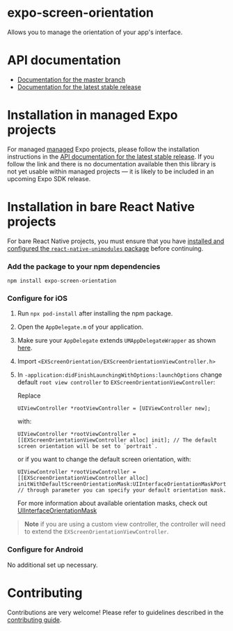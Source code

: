 # expo-screen-orientation

Allows you to manage the orientation of your app's interface.

# API documentation

- [Documentation for the master branch](https://github.com/expo/expo/blob/master/docs/pages/versions/unversioned/sdk/screen-orientation.md)
- [Documentation for the latest stable release](https://docs.expo.dev/versions/latest/sdk/screen-orientation/)

# Installation in managed Expo projects

For managed [managed](https://docs.expo.dev/versions/latest/introduction/managed-vs-bare/) Expo projects, please follow the installation instructions in the [API documentation for the latest stable release](https://docs.expo.dev/versions/latest/sdk/screen-orientation/). If you follow the link and there is no documentation available then this library is not yet usable within managed projects &mdash; it is likely to be included in an upcoming Expo SDK release.

# Installation in bare React Native projects

For bare React Native projects, you must ensure that you have [installed and configured the `react-native-unimodules` package](https://github.com/expo/expo/tree/master/packages/react-native-unimodules) before continuing.

### Add the package to your npm dependencies

```
npm install expo-screen-orientation
```

### Configure for iOS

1. Run `npx pod-install` after installing the npm package.
2. Open the `AppDelegate.m` of your application.
3. Make sure your `AppDelegate` extends `UMAppDelegateWrapper` as shown [here](https://gist.github.com/lukmccall/d2b97b2dde0d1aa04a245a369ffdd153).
4. Import `<EXScreenOrientation/EXScreenOrientationViewController.h>`
5. In `-application:didFinishLaunchingWithOptions:launchOptions` change default `root view controller` to `EXScreenOrientationViewController`:

   Replace

   ```objc
   UIViewController *rootViewController = [UIViewController new];
   ```

   with:

   ```objc
   UIViewController *rootViewController = [[EXScreenOrientationViewController alloc] init]; // The default screen orientation will be set to `portrait`.
   ```

   or if you want to change the default screen orientation, with:

   ```objc
   UIViewController *rootViewController =  [[EXScreenOrientationViewController alloc] initWithDefaultScreenOrientationMask:UIInterfaceOrientationMaskPortrait]; // through parameter you can specify your default orientation mask.
   ```

   For more information about available orientation masks, check out [UIInterfaceOrientationMask](https://developer.apple.com/documentation/uikit/uiinterfaceorientationmask?language=objc)

> **Note** if you are using a custom view controller, the controller will need to extend the `EXScreenOrientationViewController`.

### Configure for Android

No additional set up necessary.

# Contributing

Contributions are very welcome! Please refer to guidelines described in the [contributing guide](https://github.com/expo/expo#contributing).
